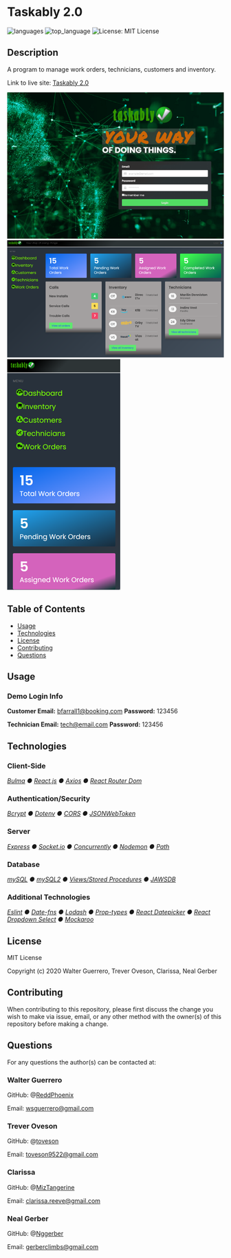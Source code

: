 # Taskably 2.0

![languages](https://img.shields.io/github/languages/count/ReddPhoenix/taskably-2.0) ![top_language](https://img.shields.io/github/languages/top/ReddPhoenix/taskably-2.0)
![License: MIT License](https://img.shields.io/badge/License-MIT%20License-purple.svg)

## Description

A program to manage work orders, technicians, customers and inventory.

Link to live site: [Taskably 2.0](https://arcane-sands-96523.herokuapp.com/)

![Landing Page](https://github.com/ReddPhoenix/taskably-2.0/blob/main/frontend/src/assets/Taskably2_LandingPage.png)
![Dashboard](https://github.com/ReddPhoenix/taskably-2.0/blob/main/frontend/src/assets/Screenshot.png) ![Mobile](https://github.com/ReddPhoenix/taskably-2.0/blob/main/frontend/src/assets/ScreenshotMobile.png)

## Table of Contents

* [Usage](#usage)
* [Technologies](#technologies)
* [License](#license)
* [Contributing](#contributing)
* [Questions](#questions)

## Usage

### Demo Login Info

**Customer Email:**  bfarrall1@booking.com **Password:** 123456

**Technician Email:** tech@email.com **Password:** 123456

## Technologies

### Client-Side

*[Bulma](#https://bulma.io/) ● [React.js](#https://reactjs.org/) ● [Axios](#https://github.com/axios/axios) ● [React Router Dom](#https://reactrouter.com/web/guides/quick-start)*

### Authentication/Security

*[Bcrypt](#https://github.com/kelektiv/node.bcrypt.js#readme) ● [Dotenv](#https://github.com/motdotla/dotenv#readme) ● [CORS](#https://github.com/expressjs/cors#readme) ● [JSONWebToken](#https://github.com/auth0/node-jsonwebtoken#readme)*

### Server

*[Express](#http://expressjs.com/) ● [Socket.io](#https://github.com/socketio/socket.io#readme) ● [Concurrently](#https://github.com/kimmobrunfeldt/concurrently#readme) ● [Nodemon](#https://www.npmjs.com/package/nodemon) ● [Path](#https://www.npmjs.com/package/path)*

### Database

*[mySQL](#https://www.npmjs.com/package/mysql) ● [mySQL2](#https://github.com/sidorares/node-mysql2#readme) ● [Views/Stored Procedures](#https://www.mysqltutorial.org/mysql-stored-procedure-tutorial.aspx) ● [JAWSDB](#https://elements.heroku.com/addons/jawsdb)*

### Additional Technologies

*[Eslint](#https://eslint.org/) ● [Date-fns](#https://github.com/date-fns/date-fns#readme) ● [Lodash](3https://lodash.com/) ● [Prop-types](#https://www.npmjs.com/package/prop-types) ● [React Datepicker](#https://github.com/Hacker0x01/react-datepicker) ● [React Dropdown Select](#https://github.com/sanusart/react-dropdown-select#readme) ● [Mockaroo](#https://www.mockaroo.com/)*

## License

MIT License

Copyright (c) 2020 Walter Guerrero, Trever Oveson, Clarissa, Neal Gerber

## Contributing

When contributing to this repository, please first discuss the change you wish to make via issue, email, or any other method with the owner(s) of this repository before making a change.

## Questions

For any questions the author(s) can be contacted at:

### Walter Guerrero

GitHub: @[ReddPhoenix](https://github.com/ReddPhoenix)

Email: wsguerrero@gmail.com

### Trever Oveson

GitHub: @[toveson](https://github.com/toveson)

Email: toveson9522@gmail.com

### Clarissa

GitHub: @[MizTangerine](https://github.com/MizTangerine)

Email: clarissa.reeve@gmail.com

### Neal Gerber

GitHub: @[Nggerber](https://github.com/Nggerber)

Email: gerberclimbs@gmail.com

